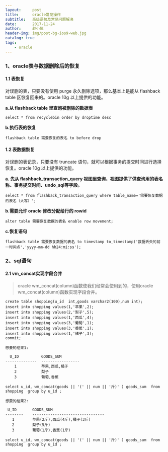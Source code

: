 ```yaml
---
layout:     post
title:      oracle常见操作
subtitle:   高级语句及常见问题解决
date:       2017-11-24
author:     赵小恒
header-img: img/post-bg-ios9-web.jpg
catalog: true
tags:
    - oracle
---
```


### 1、oracle表与数据删除后的恢复

#### 1.1 表恢复

对误删的表，只要没有使用 purge 永久删除选项，那么基本上是能从 flashback table 区恢复回来的。oracle 10g 以上提供的功能。

**a.从 flashback table 里查询被删除的数据表**

```
select * from recyclebin order by droptime desc
```

**b.执行表的恢复**

```
flashback table 需要恢复的表名 to before drop
```

#### 1.2 表数据恢复

对误删的表记录，只要没有 truncate 语句，就可以根据事务的提交时间进行选择恢复。oracle 10g 以上提供的功能。

 **a. 先从 flashback_transaction_query 视图里查询，视图提供了供查询用的表名称、事务提交时间、undo_sql等字段。**
 
 ```
 select * from flashback_transaction_query where table_name='需要恢复数据的表名（大写）';
 ```
 
 **b.需要允许 oracle 修改分配给行的 rowid**
 
 ```
 alter table 需要恢复数据的表名 enable row movement;
 ```
 
 **c.恢复语句**
 
 ```
 flashback table 需要恢复数据的表名 to timestamp to_timestamp('数据丢失的前一时间点','yyyy-mm-dd hh24:mi:ss');
 ```

### 2、sql语句

#### 2.1 vm_concat实现字段合并
>oracle wm_concat(column)函数使我们经常会使用到的，使用oracle wm_concat(column)函数实现字段合并。

```
create table shopping(u_id  int,goods varchar2(100),num int);
insert into shopping values(1,'苹果',2);
insert into shopping values(2,'梨子',5);
insert into shopping values(1,'西瓜',4);
insert into shopping values(3,'葡萄',1);
insert into shopping values(3,'香蕉',1);
insert into shopping values(1,'橘子',3);
commit;
```

`想要的结果1:`

```
  U_ID   		GOODS_SUM
--------------  -----------------
	1    		苹果,西瓜,橘子
	2    		梨子
	3    		葡萄,香蕉
```
```
select u_id, wm_concat(goods || '(' || num || '斤)' ) goods_sum  from shopping  group by u_id ;
```

`想要的结果2:`

```
 U_ID       GOODS_SUM                                                                       
--------    --------------------------------
   1        苹果(2斤),西瓜(4斤),橘子(3斤)                                                   
   2        梨子(5斤)                                                                       
   3        葡萄(1斤),香蕉(1斤)  
```
```
select u_id, wm_concat(goods || '(' || num || '斤)' ) goods_sum  from shopping  group by u_id ;
```